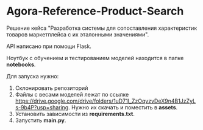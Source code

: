 # Agora-Reference-Product-Search
Решение кейса "Разработка системы для сопоставления характеристик товаров маркетплейса с их эталонными значениями".

API написано при помощи Flask.

Ноутбук с обучением и тестированием моделей находится в папке __notebooks__.

Для запуска нужно:
1) Склонировать репозиторий
2) Файлы с весами моделей лежат по ссылке https://drive.google.com/drive/folders/1uD71I_ZzOqvzvDeX9n4B1JzZyLs-9b4P?usp=sharing. Нужно их скачать и поместить в __assets__.
3) Установить зависимости из __requirements.txt__.
4) Запустить __main.py__.

